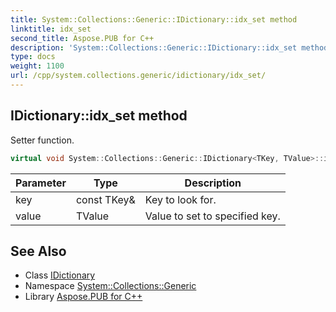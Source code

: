 ```yaml
---
title: System::Collections::Generic::IDictionary::idx_set method
linktitle: idx_set
second_title: Aspose.PUB for C++
description: 'System::Collections::Generic::IDictionary::idx_set method. Setter function in C++.'
type: docs
weight: 1100
url: /cpp/system.collections.generic/idictionary/idx_set/
---
```

## IDictionary::idx_set method


Setter function.

```cpp
virtual void System::Collections::Generic::IDictionary<TKey, TValue>::idx_set(const TKey &key, TValue value)=0
```


| Parameter | Type | Description |
| --- | --- | --- |
| key | const TKey\& | Key to look for. |
| value | TValue | Value to set to specified key. |

## See Also

* Class [IDictionary](../)
* Namespace [System::Collections::Generic](../../)
* Library [Aspose.PUB for C++](../../../)
